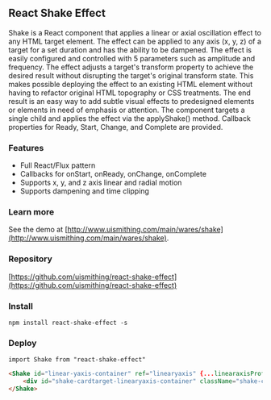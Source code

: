 ## React Shake Effect

Shake is a React component that applies a linear or axial oscillation effect to any HTML target element. The effect can be applied to any axis (x, y, z) of a target for a set duration and has the ability to be dampened. The effect is easily configured and controlled with 5 parameters such as amplitude and frequency. The effect adjusts a target's transform property to achieve the desired result without disrupting the target's original transform state. This makes possible deploying the effect to an existing HTML element without having to refactor original HTML topography or CSS treatments. The end result is an easy way to add subtle visual effects to predesigned elements or elements in need of emphasis or attention. The component targets a single child and  applies the effect via the applyShake() method. Callback properties for Ready, Start, Change, and Complete are provided.

### Features
  * Full React/Flux pattern
  * Callbacks for onStart, onReady, onChange, onComplete
  * Supports x, y, and z axis linear and radial motion
  * Supports dampening and time clipping

### Learn more
See the demo at [http://www.uismithing.com/main/wares/shake](http://www.uismithing.com/main/wares/shake).

### Repository
[https://github.com/uismithing/react-shake-effect](https://github.com/uismithing/react-shake-effect)

### Install
`npm install react-shake-effect -s`

### Deploy
`import Shake from "react-shake-effect"`
```html
<Shake id="linear-yaxis-container" ref="linearyaxis" {...linearaxisProfile}>
	<div id="shake-cardtarget-linearyaxis-container" className="shake-cardtarget"></div>
</Shake>
```